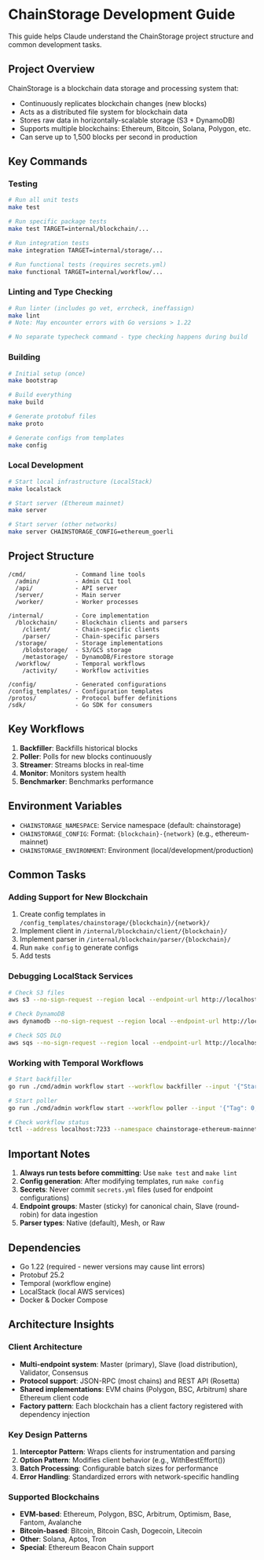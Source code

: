 # ChainStorage Development Guide

This guide helps Claude understand the ChainStorage project structure and common development tasks.

## Project Overview

ChainStorage is a blockchain data storage and processing system that:
- Continuously replicates blockchain changes (new blocks)
- Acts as a distributed file system for blockchain data
- Stores raw data in horizontally-scalable storage (S3 + DynamoDB)
- Supports multiple blockchains: Ethereum, Bitcoin, Solana, Polygon, etc.
- Can serve up to 1,500 blocks per second in production

## Key Commands

### Testing
```bash
# Run all unit tests
make test

# Run specific package tests
make test TARGET=internal/blockchain/...

# Run integration tests
make integration TARGET=internal/storage/...

# Run functional tests (requires secrets.yml)
make functional TARGET=internal/workflow/...
```

### Linting and Type Checking
```bash
# Run linter (includes go vet, errcheck, ineffassign)
make lint
# Note: May encounter errors with Go versions > 1.22

# No separate typecheck command - type checking happens during build
```

### Building
```bash
# Initial setup (once)
make bootstrap

# Build everything
make build

# Generate protobuf files
make proto

# Generate configs from templates
make config
```

### Local Development
```bash
# Start local infrastructure (LocalStack)
make localstack

# Start server (Ethereum mainnet)
make server

# Start server (other networks)
make server CHAINSTORAGE_CONFIG=ethereum_goerli
```

## Project Structure

```
/cmd/              - Command line tools
  /admin/          - Admin CLI tool
  /api/            - API server
  /server/         - Main server
  /worker/         - Worker processes

/internal/         - Core implementation
  /blockchain/     - Blockchain clients and parsers
    /client/       - Chain-specific clients
    /parser/       - Chain-specific parsers
  /storage/        - Storage implementations
    /blobstorage/  - S3/GCS storage
    /metastorage/  - DynamoDB/Firestore storage
  /workflow/       - Temporal workflows
    /activity/     - Workflow activities

/config/           - Generated configurations
/config_templates/ - Configuration templates
/protos/           - Protocol buffer definitions
/sdk/              - Go SDK for consumers
```

## Key Workflows

1. **Backfiller**: Backfills historical blocks
2. **Poller**: Polls for new blocks continuously
3. **Streamer**: Streams blocks in real-time
4. **Monitor**: Monitors system health
5. **Benchmarker**: Benchmarks performance

## Environment Variables

- `CHAINSTORAGE_NAMESPACE`: Service namespace (default: chainstorage)
- `CHAINSTORAGE_CONFIG`: Format: `{blockchain}-{network}` (e.g., ethereum-mainnet)
- `CHAINSTORAGE_ENVIRONMENT`: Environment (local/development/production)

## Common Tasks

### Adding Support for New Blockchain
1. Create config templates in `/config_templates/chainstorage/{blockchain}/{network}/`
2. Implement client in `/internal/blockchain/client/{blockchain}/`
3. Implement parser in `/internal/blockchain/parser/{blockchain}/`
4. Run `make config` to generate configs
5. Add tests

### Debugging LocalStack Services
```bash
# Check S3 files
aws s3 --no-sign-request --region local --endpoint-url http://localhost:4566 ls --recursive example-chainstorage-ethereum-mainnet-dev/

# Check DynamoDB
aws dynamodb --no-sign-request --region local --endpoint-url http://localhost:4566 scan --table-name example_chainstorage_blocks_ethereum_mainnet

# Check SQS DLQ
aws sqs --no-sign-request --region local --endpoint-url http://localhost:4566 receive-message --queue-url "http://localhost:4566/000000000000/example_chainstorage_blocks_ethereum_mainnet_dlq"
```

### Working with Temporal Workflows
```bash
# Start backfiller
go run ./cmd/admin workflow start --workflow backfiller --input '{"StartHeight": 11000000, "EndHeight": 11000100}' --blockchain ethereum --network mainnet --env local

# Start poller
go run ./cmd/admin workflow start --workflow poller --input '{"Tag": 0, "MaxBlocksToSync": 100}' --blockchain ethereum --network mainnet --env local

# Check workflow status
tctl --address localhost:7233 --namespace chainstorage-ethereum-mainnet workflow show --workflow_id workflow.backfiller
```

## Important Notes

1. **Always run tests before committing**: Use `make test` and `make lint`
2. **Config generation**: After modifying templates, run `make config`
3. **Secrets**: Never commit `secrets.yml` files (used for endpoint configurations)
4. **Endpoint groups**: Master (sticky) for canonical chain, Slave (round-robin) for data ingestion
5. **Parser types**: Native (default), Mesh, or Raw

## Dependencies

- Go 1.22 (required - newer versions may cause lint errors)
- Protobuf 25.2
- Temporal (workflow engine)
- LocalStack (local AWS services)
- Docker & Docker Compose

## Architecture Insights

### Client Architecture
- **Multi-endpoint system**: Master (primary), Slave (load distribution), Validator, Consensus
- **Protocol support**: JSON-RPC (most chains) and REST API (Rosetta)
- **Shared implementations**: EVM chains (Polygon, BSC, Arbitrum) share Ethereum client code
- **Factory pattern**: Each blockchain has a client factory registered with dependency injection

### Key Design Patterns
1. **Interceptor Pattern**: Wraps clients for instrumentation and parsing
2. **Option Pattern**: Modifies client behavior (e.g., WithBestEffort())
3. **Batch Processing**: Configurable batch sizes for performance
4. **Error Handling**: Standardized errors with network-specific handling

### Supported Blockchains
- **EVM-based**: Ethereum, Polygon, BSC, Arbitrum, Optimism, Base, Fantom, Avalanche
- **Bitcoin-based**: Bitcoin, Bitcoin Cash, Dogecoin, Litecoin
- **Other**: Solana, Aptos, Tron
- **Special**: Ethereum Beacon Chain support